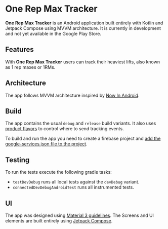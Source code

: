 # One Rep Max Tracker

**One Rep Max Tracker** is an Android application built entirely with Kotlin and Jetpack Compose using MVVM architecture. It is currently in development and not yet available in the Google Play Store.

## Features 
With **One Rep Max Tracker** users can track their heaviest lifts, also known as 1 rep maxes or 1RMs.

## Architecture
The app follows MVVM architecture inspired by [Now In Android](https://github.com/android/nowinandroid).

## Build
The app contains the usual `debug` and `release` build variants. It also uses [product flavors](https://developer.android.com/studio/build/build-variants#product-flavors) to control where to send tracking events.

To build and run the app you need to create a firebase project and [add the google-services.json file to the project](https://support.google.com/firebase/answer/7015592?hl=en#android&zippy=%2Cin-this-article).

## Testing
To run the tests execute the following gradle tasks: 
 - `testDevDebug` runs all local tests against the `devDebug` variant.
 - `connectedDevDebugAndroidTest` runs all instrumented tests.

## UI 
The app was designed using [Material 3 guidelines](https://m3.material.io/). The Screens and UI elements are built entirely using [Jetpack Compose](https://developer.android.com/compose).
